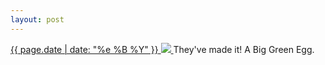 ```yaml
---
layout: post
---
```


<p>
  <a href="/246">
    <time>{{ page.date | date: "%e %B %Y" }}</time>
    <img src="https://s3.amazonaws.com/life.aaronjgreenberg.com/246.jpg">
  </a>
  They've made it! A Big Green Egg.
</p>
